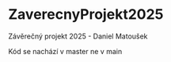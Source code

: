 # ZaverecnyProjekt2025
Závěrečný projekt 2025 - Daniel Matoušek


Kód se nachází v master ne v main
